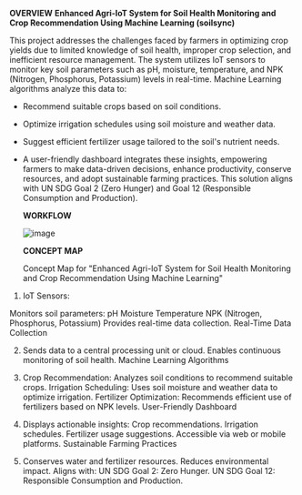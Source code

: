 **OVERVIEW**
**Enhanced Agri-IoT System for Soil Health Monitoring and Crop Recommendation Using Machine Learning (soilsync)**

 This project addresses the challenges faced by farmers in optimizing crop yields due to limited knowledge of soil health, improper crop selection, and inefficient resource management. The system utilizes IoT sensors to monitor key soil parameters such as pH, moisture, temperature, and NPK (Nitrogen, Phosphorus, Potassium) levels in real-time.
Machine Learning algorithms analyze this data to:
* Recommend suitable crops based on soil conditions.
* Optimize irrigation schedules using soil moisture and weather data.
* Suggest efficient fertilizer usage tailored to the soil's nutrient needs.
* A user-friendly dashboard integrates these insights, empowering farmers to make data-driven decisions, enhance productivity, conserve resources, and adopt sustainable farming practices. This solution aligns with UN SDG Goal 2 (Zero Hunger) and Goal 12 (Responsible Consumption and Production).



  **WORKFLOW**
  
  ![image](https://github.com/user-attachments/assets/b5abcd29-5b13-4699-977e-2ca1a20075e2)


  **CONCEPT MAP**

  Concept Map for "Enhanced Agri-IoT System for Soil Health Monitoring and Crop Recommendation Using Machine Learning"

1) IoT Sensors:

Monitors soil parameters:
pH
Moisture
Temperature
NPK (Nitrogen, Phosphorus, Potassium)
Provides real-time data collection.
Real-Time Data Collection

2) Sends data to a central processing unit or cloud.
Enables continuous monitoring of soil health.
Machine Learning Algorithms

3) Crop Recommendation:
Analyzes soil conditions to recommend suitable crops.
Irrigation Scheduling:
Uses soil moisture and weather data to optimize irrigation.
Fertilizer Optimization:
Recommends efficient use of fertilizers based on NPK levels.
User-Friendly Dashboard

4) Displays actionable insights:
Crop recommendations.
Irrigation schedules.
Fertilizer usage suggestions.
Accessible via web or mobile platforms.
Sustainable Farming Practices

5) Conserves water and fertilizer resources.
Reduces environmental impact.
Aligns with:
UN SDG Goal 2: Zero Hunger.
UN SDG Goal 12: Responsible Consumption and Production.



